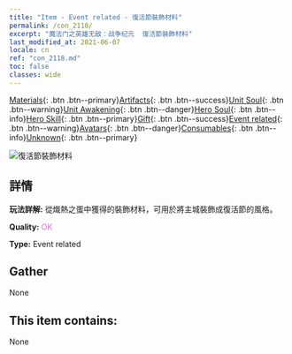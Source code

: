 ```yaml
---
title: "Item - Event related - 復活節裝飾材料"
permalink: /con_2118/
excerpt: "魔法门之英雄无敌：战争纪元  復活節裝飾材料"
last_modified_at: 2021-06-07
locale: cn
ref: "con_2118.md"
toc: false
classes: wide
---
```

 [Materials](/ItemsCN/){: .btn .btn--primary}[Artifacts](/ItemsCN/Artifacts/){: .btn .btn--success}[Unit Soul](/ItemsCN/UnitSoul/){: .btn .btn--warning}[Unit Awakening](/ItemsCN/UnitAwakening/){: .btn .btn--danger}[Hero Soul](/ItemsCN/HeroSoul/){: .btn .btn--info}[Hero Skill](/ItemsCN/HeroSkill/){: .btn .btn--primary}[Gift](/ItemsCN/Gift/){: .btn .btn--success}[Event related](/ItemsCN/Events/){: .btn .btn--warning}[Avatars](/ItemsCN/Avatars/){: .btn .btn--danger}[Consumables](/ItemsCN/Consumables/){: .btn .btn--info}[Unknown](/ItemsCN/Unknown/){: .btn .btn--primary}

 ![復活節裝飾材料](/images/t/i_690019.png)

## 詳情
 **玩法詳解:** 從熾熱之蛋中獲得的裝飾材料，可用於將主城裝飾成復活節的風格。

 **Quality:** <span style="color: #DA70D6">OK</span>

 **Type:** Event related

## Gather

  None

## This item contains:

  None

